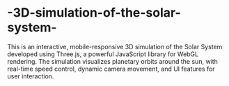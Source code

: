 # -3D-simulation-of-the-solar-system-
This is an interactive, mobile-responsive 3D simulation of the Solar System developed using Three.js, a powerful JavaScript library for WebGL rendering. The simulation visualizes planetary orbits around the sun, with real-time speed control, dynamic camera movement, and UI features for user interaction.
